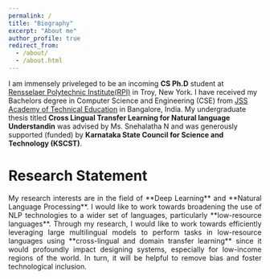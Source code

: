 ```yaml
---
permalink: /
title: "Biography"
excerpt: "About me"
author_profile: true
redirect_from: 
  - /about/
  - /about.html
---
```


I am immensely priveleged to be an incoming **CS Ph.D** student at [Rensselaer Polytechnic Institute(RPI)](https://rpi.edu/) in Troy, New York. I have received my Bachelors degree in Computer Science and Engineering (CSE) from [JSS Academy of Technical Education](https://jssateb.ac.in/) in Bangalore, India. My undergraduate thesis titled **Cross Lingual Transfer Learning for Natural language Understandin** was advised by Ms. Snehalatha N and was generously supported (funded) by **Karnataka State Council for Science and Technology (KSCST)**.<br> 


Research Statement
======
<div style='text-align: justify;'>
My research interests are in the field of **Deep Learning** and **Natural Language Processing**. I would like to work towards broadening the use of NLP technologies to a wider set of languages, particularly **low-resource languages**. Through my research, I would like to work towards efficiently leveraging large multilingual models to perform tasks in low-resource languages using **cross-lingual and domain transfer learning** since it would profoundly impact designing systems, especially for low-income regions of the world. In turn, it will be helpful to remove bias and foster technological inclusion. 
</div>

